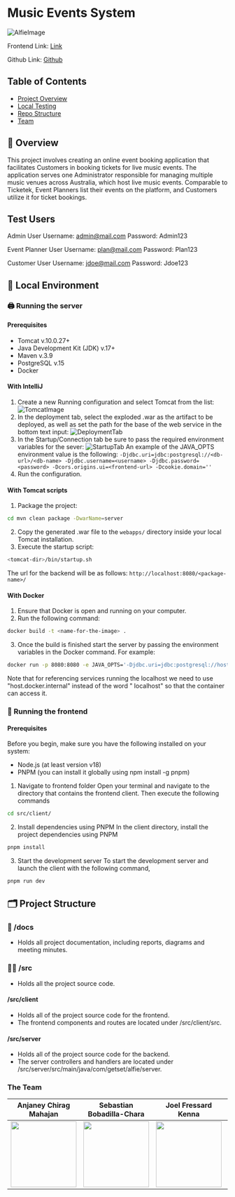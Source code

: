 # Music Events System

![AlfieImage](images/alfie-logo.png)

Frontend Link: [Link](https://alfie-frontend.onrender.com)

Github Link: [Github](https://github.com/SWEN900072023/getters-setters)

## Table of Contents

- [Project Overview](#Overview)
- [Local Testing](#Testing)
- [Repo Structure](#Structure)
- [Team](#Team)

## 📑 Overview

This project involves creating an online event booking application that facilitates Customers in booking tickets for
live music events. The application serves one Administrator responsible for managing multiple music venues across
Australia, which host live music events. Comparable to Ticketek, Event Planners list their events on the platform, and
Customers utilize it for ticket bookings.

## Test Users

Admin User
Username: admin@mail.com
Password: Admin123

Event Planner User
Username: plan@mail.com
Password: Plan123

Customer User
Username: jdoe@mail.com
Password: Jdoe123

## 🧪 Local Environment

### 🖨️ Running the server

#### Prerequisites

* Tomcat v.10.0.27+
* Java Development Kit (JDK) v.17+
* Maven v.3.9
* PostgreSQL v.15
* Docker

#### With IntelliJ

1. Create a new Running configuration and select Tomcat from the list:
   ![TomcatImage](images/tomcat-config.png)
2. In the deployment tab, select the exploded .war as the artifact to be deployed, as well as set the path for the base
   of the web service in the bottom text input:
   ![DeploymentTab](images/artifact-config.png)
3. In the Startup/Connection tab be sure to pass the required environment variables for the sever:
   ![StartupTab](images/environment-config.png)
   An example of the JAVA_OPTS environment value is the following:
   ```-Djdbc.uri=jdbc:postgresql://<db-url>/<db-name> -Djdbc.username=<username> -Djdbc.password=<password> -Dcors.origins.ui=<frontend-url> -Dcookie.domain=''```
4. Run the configuration.

#### With Tomcat scripts

1. Package the project:

```bash
cd mvn clean package -DwarName=server
```

2. Copy the generated .war file to the `webapps/` directory inside your local Tomcat installation.
3. Execute the startup script:

```bash
<tomcat-dir>/bin/startup.sh
```

The url for the backend will be as follows:
```http://localhost:8080/<package-name>/```

#### With Docker

1. Ensure that Docker is open and running on your computer.
2. Run the following command:

```bash
docker build -t <name-for-the-image> .
```

3. Once the build is finished start the server by passing the environment variables in the Docker command. For example:

```bash
docker run -p 8080:8080 -e JAVA_OPTS='-Djdbc.uri=jdbc:postgresql://host.docker.internal:5432/<db-name> -Djdbc.username=<db-username> -Djdbc.password=<db-password> -Dcors.origins.ui=http://host.docker.internal:3000' <image-name>
```

Note that for referencing services running the localhost we need to use "host.docker.internal" instead of the word "
localhost" so that the container can access it.

### 📱 Running the frontend

#### Prerequisites

Before you begin, make sure you have the following installed on your system:
- Node.js (at least version v18)
- PNPM (you can install it globally using npm install -g pnpm)

1. Navigate to frontend folder
   Open your terminal and navigate to the directory that contains the frontend client. Then execute the following
   commands

```bash
cd src/client/
```

2. Install dependencies using PNPM
   In the client directory, install the project dependencies using PNPM

```bash
pnpm install   
```

3. Start the development server
   To start the development server and launch the client with the following command,

```bash
pnpm run dev 
```

## 🗂 Project Structure

### 📝 /docs

* Holds all project documentation, including reports, diagrams and meeting minutes.

### 👩‍💻 /src

* Holds all the project source code.

#### /src/client

* Holds all of the project source code for the frontend.
* The frontend components and routes are located under /src/client/src.

#### /src/server

* Holds all of the project source code for the backend.
* The server controllers and handlers are located under /src/server/src/main/java/com/getset/alfie/server.

### The Team

| Anjaney Chirag Mahajan                                                                | Sebastian Bobadilla-Chara                                                             | Joel Fressard Kenna                                                                   | Georgia Rose Lewis                                                                    |
|---------------------------------------------------------------------------------------|---------------------------------------------------------------------------------------|---------------------------------------------------------------------------------------|---------------------------------------------------------------------------------------|
| <img src="https://avatars.githubusercontent.com/u/24795158" width="150" height="150"> | <img src="https://avatars.githubusercontent.com/u/55822420" width="150" height="150"> | <img src="https://avatars.githubusercontent.com/u/62131154" width="150" height="150"> | <img src="https://avatars.githubusercontent.com/u/80295834" width="150" height="150"> |
